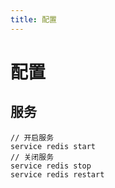 ```yaml
---
title: 配置
---
```


# 配置

## 服务

```
// 开启服务
service redis start
// 关闭服务
service redis stop
service redis restart
```
                      